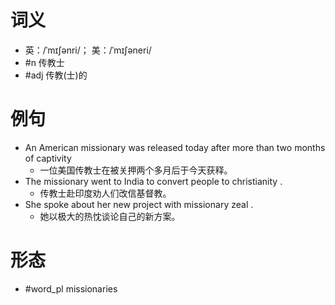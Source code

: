 # 词义
- 英：/ˈmɪʃənri/； 美：/ˈmɪʃəneri/
- #n 传教士
- #adj 传教(士)的
# 例句
- An American missionary was released today after more than two months of captivity
	- 一位美国传教士在被关押两个多月后于今天获释。
- The missionary went to India to convert people to christianity .
	- 传教士赴印度劝人们改信基督教。
- She spoke about her new project with missionary zeal .
	- 她以极大的热忱谈论自己的新方案。
# 形态
- #word_pl missionaries

